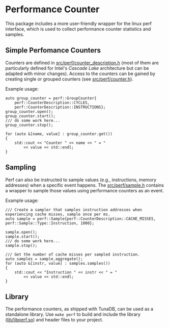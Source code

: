 # Performance Counter

This package includes a more user-friendly wrapper for the linux perf interface, which is used to collect performance counter statistics and samples.

## Simple Perfomance Counters
Counters are defined in [src/perf/counter_description.h](counter_description.h) (most of them are particularly defined for Intel's _Cascade Lake_ architecture but can be adapted with minor changes).
Access to the counters can be gained by creating single or grouped counters (see [src/perf/counter.h](counter.h)).

Example usage:

    auto group_counter = perf::GroupCounter{
        perf::CounterDescription::CYCLES, 
        perf::CounterDescription::INSTRUCTIONS};
    group_counter.open();
    group_counter.start();
    /// do some work here...
    group_counter.stop();

    for (auto &[name, value] : group_counter.get())
    {
        std::cout << "Counter " << name << " = " 
            << value << std::endl;
    }

## Sampling
Perf can also be instructed to sample values (e.g., instructions, memory addresses) when a specific event happens.
The [src/perf/sample.h](sample.h) contains a wrapper to sample those values using performance counters as an event.

Example usage:

    /// Create a sampler that samples instruction addresses when experiencing cache misses, sample once per ms.
    auto sample = perf::Sample{perf::CounterDescription::CACHE_MISSES, perf::Sample::Type::Instruction, 1000};

    sample.open();
    sample.start();
    /// do some work here...
    sample.stop();

    /// Get the number of cache misses per sampled instruction.
    auto samples = sample.aggregate();
    for (auto &[instr, value] : samples.samples())
    {
        std::cout << "Instruction " << instr << " = " 
            << value << std::endl;
    }

## Library
The performance counters, as shipped with TunaDB, can be used as a standalone library.
Use `make perf` to build and include the library ([lib/libperf.so](lib/libperf.so)) and header files to your project.

